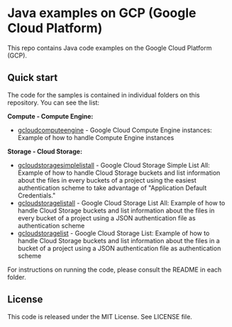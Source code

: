# Java examples on GCP (Google Cloud Platform)

This repo contains Java code examples on the Google Cloud Platform (GCP).




## Quick start

The code for the samples is contained in individual folders on this repository. You can see the list:

**Compute - Compute Engine:**
* [gcloudcomputeengine](/gcloudcomputeengine) - Google Cloud Compute Engine instances: Example of how to handle Compute Engine instances

**Storage - Cloud Storage:**
* [gcloudstoragesimplelistall](/gcloudstoragesimplelistall) - Google Cloud Storage Simple List All: Example of how to handle Cloud Storage buckets and list information about the files in every buckets of a project
using the easiest authentication scheme to take advantage of "Application Default Credentials."
* [gcloudstoragelistall](/gcloudstoragelistall) - Google Cloud Storage List All: Example of how to handle Cloud Storage buckets and list information about the files in every bucket of a project
using a JSON authentication file as authentication scheme
* [gcloudstoragelist](/gcloudstoragelist) - Google Cloud Storage List: Example of how to handle Cloud Storage buckets and list information about the files in a bucket of a project
using a JSON authentication file as authentication scheme


For instructions on running the code, please consult the README in each folder. 




## License

This code is released under the MIT License. See LICENSE file.